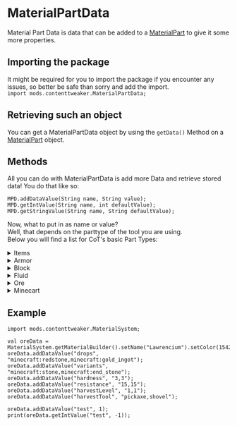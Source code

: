 # MaterialPartData

Material Part Data is data that can be added to a [MaterialPart](/Mods/ContentTweaker/Materials/Materials/MaterialPart/) to give it some more properties.

## Importing the package
It might be required for you to import the package if you encounter any issues, so better be safe than sorry and add the import.  
`import mods.contenttweaker.MaterialPartData;`

## Retrieving such an object
You can get a MaterialPartData object by using the `getData()` Method on a [MaterialPart](/Mods/ContentTweaker/Materials/Materials/MaterialPart/) object.

## Methods
All you can do with MaterialPartData is add more Data and retrieve stored data!
You do that like so:
```zenscript
MPD.addDataValue(String name, String value);
MPD.getIntValue(String name, int defaultValue);
MPD.getStringValue(String name, String defaultValue);
```

Now, what to put in as name or value?  
Well, that depends on the parttype of the tool you are using.  
Below you will find a list for CoT's basic Part Types:

<details><summary>Items</summary>
	<table>
		<thead>
			<th>Name</th><th>Value</th><th>Required?</th></tr>
		</thead>
		<tbody>
			<tr><td>burn</td><td>An "Integer" (e.g. "100")</td><td>No</td></tr>
		</tbody>
	</table>
</details>


<details><summary>Armor</summary>
	<table>
		<thead>
			<th>Name</th><th>Value</th><th>Required?</th></tr>
		</thead>
		<tbody>
			<tr><td>durability</td><td>An "Integer" (e.g. "10")</td><td>No</td></tr>
			<tr><td>enchantability</td><td>An "Integer" (e.g. "10")</td><td>No</td></tr>
			<tr><td>reduction</td><td>Four "Integers" (e.g. "2, 5, 6, 2") <br>Representing Footwear, Leggins, Chestplate, Headslot</td><td>No</td></tr>
			<tr><td>toughness</td><td>A "float" (e.g. "2.4")</td><td>No</td></tr>
		</tbody>
	</table>
</details>


<details><summary>Block</summary>
	<table>
		<thead>
			<tr><th>Name</th><th>Value</th><th>Required?</th></tr>
		</thead>
		<tbody>
			<tr><td>hardness</td><td>An "Integer" (e.g. "3")</td><td>No</td></tr>
			<tr><td>resistance</td><td>An "Integer" (e.g. "15")</td><td>No</td></tr>
			<tr><td>harvestLevel</td><td>An "Integer" (e.g. "1")</td><td>No</td></tr>
			<tr><td>harvestTool</td><td>A "tool" (e.g. "pickaxe")</td><td>No</td></tr>
		</tbody>
	</table>
</details>


<details><summary>Fluid</summary>
	<table>
		<thead>
			<tr><th>Name</th><th>Value</th><th>Required?</th></tr>
		</thead>
		<tbody>
			<tr><td>temperature</td><td>An "Integer" (e.g. "300")</td><td>No</td></tr>
			<tr><td>density</td><td>An "Integer" (e.g. "1000")</td><td>No</td></tr>
			<tr><td>luminosity</td><td>An "Integer" (e.g. "0")</td><td>No</td></tr>
			<tr><td>viscosity</td><td>An "Integer" (e.g. "100")</td><td>No</td></tr>
			<tr><td>vaporize</td><td>A "boolean" (e.g. "true")</td><td>No</td></tr>
		</tbody>
	</table>
</details>


<details><summary>Ore</summary>
	<table>
		<thead>
			<tr><th>Name</th><th>Value</th><th>Required?</th></tr>
		</thead>
		<tbody>
			<tr><td>drops</td><td>An "itemList" (e.g. "minecraft:redstone,minecraft:gold_ingot")</td><td>No</td></tr>
			<tr><td>variants</td><td>A "Block List" (e.g. "minecraft:stone,minecraft:end_stone")</td><td>No</td></tr>
			<tr><td>hardness</td><td>An "Integer list" (e.g. "3,3")</td><td>No</td></tr>
			<tr><td>resistance</td><td>An "Integer list" (e.g. "15,15")</td><td>No</td></tr>
			<tr><td>harvestLevel</td><td>An "Integer list" (e.g. "1,1")</td><td>No</td></tr>
			<tr><td>harvestTool</td><td>A "toolList" (e.g. "pickaxe,pickaxe")</td><td>No</td></tr>
		</tbody>
	</table>
</details>


<details><summary>Minecart</summary>
	<table>
		<thead>
			<tr><th>Name</th><th>Value</th><th>Required?</th></tr>
		</thead>
		<tbody>
			<tr><td>maxSpeed</td><td>A "float" (e.g. "1.0")</td><td>No</td></tr>
			<tr><td>drag</td><td>A "float" (e.g. "1.0")</td><td>No</td></tr>
			<tr><td>riddenDrag</td><td>A "float" (e.g. "1.0")</td><td>No</td></tr>
		</tbody>
	</table>
</details>

## Example

```zenscript
import mods.contenttweaker.MaterialSystem;

val oreData = MaterialSystem.getMaterialBuilder().setName("Lawrencium").setColor(15426660).build().registerPart("ore").getData();
oreData.addDataValue("drops", "minecraft:redstone,minecraft:gold_ingot");
oreData.addDataValue("variants", "minecraft:stone,minecraft:end_stone");
oreData.addDataValue("hardness", "3,3");
oreData.addDataValue("resistance", "15,15");
oreData.addDataValue("harvestLevel", "1,1");
oreData.addDataValue("harvestTool", "pickaxe,shovel");

oreData.addDataValue("test", 1);
print(oreData.getIntValue("test", -1));
```